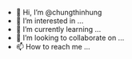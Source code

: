 - 👋 Hi, I’m @chungthinhung
- 👀 I’m interested in ...
- 🌱 I’m currently learning ...
- 💞️ I’m looking to collaborate on ...
- 📫 How to reach me ...

<!---
chungthinhung/chungthinhung is a ✨ special ✨ repository because its `README.md` (this file) appears on your GitHub profile.
You can click the Preview link to take a look at your changes.
--->
